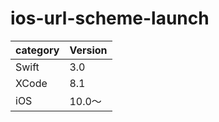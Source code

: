 # ios-url-scheme-launch

|category | Version| 
|---|---|
| Swift | 3.0 |
| XCode | 8.1 |
| iOS | 10.0〜 |
